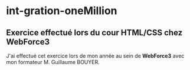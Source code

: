 # int-gration-oneMillion

## Exercice effectué lors du cour HTML/CSS  chez WebForce3

J'ai effectué cet exercice lors de mon année au sein de **WebForce3** avec mon formateur M.  Guillaume BOUYER.



